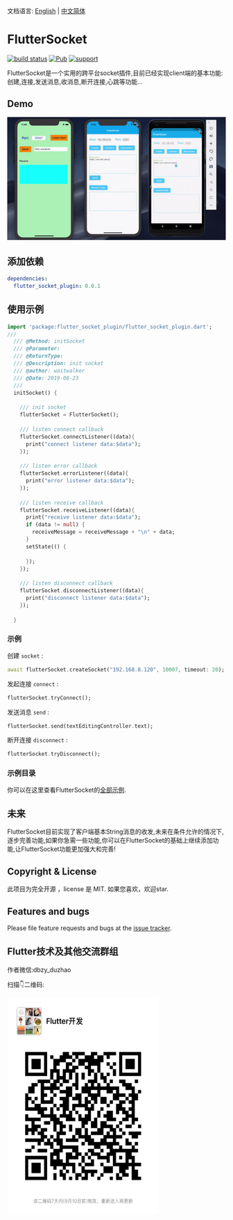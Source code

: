 

文档语言: [English](https://github.com/waitwalker/flutter_socket_plugin) | [中文简体](README-ZH.md)

# FlutterSocket

[![build status](https://img.shields.io/travis/flutterchina/dio/vm.svg?style=flat-square)](https://waitwalker.cn/2019/08/15/%E4%BA%A4%E6%B5%81%E7%BE%A4%E7%BB%84/)
[![Pub](https://img.shields.io/pub/v/flutter_socket_plugin.svg?style=flat-square)](https://pub.dartlang.org/packages/flutter_socket_plugin)
[![support](https://img.shields.io/badge/platform-flutter%7Cdart%20vm-ff69b4.svg?style=flat-square)](https://waitwalker.cn/2019/08/15/%E4%BA%A4%E6%B5%81%E7%BE%A4%E7%BB%84/)


FlutterSocket是一个实用的跨平台socket插件,目前已经实现client端的基本功能:创建,连接,发送消息,收消息,断开连接,心跳等功能...

## Demo

![Demo](https://github.com/waitwalker/Resources/blob/master/Flutter/FlutterSocket/FlutterSocket.gif?raw=true)

## 添加依赖

```yaml
dependencies:
  flutter_socket_plugin: 0.0.1  
```

## 使用示例

```dart
import 'package:flutter_socket_plugin/flutter_socket_plugin.dart';
///
  /// @Method: initSocket
  /// @Parameter:
  /// @ReturnType:
  /// @Description: init socket
  /// @author: waitwalker
  /// @Date: 2019-08-23
  ///
  initSocket() {
    
    /// init socket
    flutterSocket = FlutterSocket();

    /// listen connect callback
    flutterSocket.connectListener((data){
      print("connect listener data:$data");
    });

    /// listen error callback
    flutterSocket.errorListener((data){
      print("error listener data:$data");
    });

    /// listen receive callback
    flutterSocket.receiveListener((data){
      print("receive listener data:$data");
      if (data != null) {
        receiveMessage = receiveMessage + "\n" + data;
      }
      setState(() {

      });
    });

    /// listen disconnect callback
    flutterSocket.disconnectListener((data){
      print("disconnect listener data:$data");
    });

  }
```


### 示例

创建 `socket` :

```dart
await flutterSocket.createSocket("192.168.8.120", 10007, timeout: 20);
```

发起连接 `connect` :

```dart
flutterSocket.tryConnect();
```

发送消息 `send` :

```dart
flutterSocket.send(textEditingController.text);
```

断开连接 `disconnect` :

```dart
flutterSocket.tryDisconnect();
```


### 示例目录

你可以在这里查看FlutterSocket的[全部示例](https://github.com/waitwalker/flutter_socket_plugin/tree/master/example).

## 未来

FlutterSocket目前实现了客户端基本String消息的收发,未来在条件允许的情况下,逐步完善功能,如果你急需一些功能,你可以在FlutterSocket的基础上继续添加功能,让FlutterSocket功能更加强大和完善!

## Copyright & License

此项目为完全开源 ，license 是 MIT.   如果您喜欢，欢迎star.

## Features and bugs

Please file feature requests and bugs at the [issue tracker][tracker].

[tracker]: https://github.com/waitwalker/flutter_socket_plugin/issues

## Flutter技术及其他交流群组

作者微信:dbzy_duzhao

扫描👇二维码:

<img src="https://github.com/waitwalker/Resources/blob/master/Flutter/group/flutter_development_0910.JPG?raw=true" width="350" height="500" align=center />

